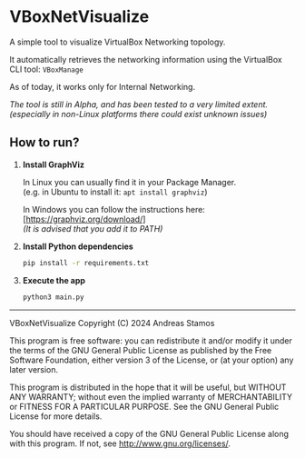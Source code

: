 # VBoxNetVisualize

A simple tool to visualize VirtualBox Networking topology.

It automatically retrieves the networking information using the VirtualBox CLI tool: `VBoxManage`

As of today, it works only for Internal Networking.

*The tool is still in Alpha, and has been tested to a very limited extent.*  
*(especially in non-Linux platforms there could exist unknown issues)*

## How to run?

1. **Install GraphViz**
    
    In Linux you can usually find it in your Package Manager.  
    (e.g. in Ubuntu to install it: `apt install graphviz`)
    
    In Windows you can follow the instructions here: [https://graphviz.org/download/]  
    *(It is advised that you add it to PATH)*

2. **Install Python dependencies**
 
    ```bash
    pip install -r requirements.txt
    ```

3. **Execute the app**
    ```bash
    python3 main.py
    ```

***

 VBoxNetVisualize
 Copyright (C) 2024  Andreas Stamos
 
 This program is free software: you can redistribute it and/or modify
 it under the terms of the GNU General Public License as published by
 the Free Software Foundation, either version 3 of the License, or
 (at your option) any later version.
 
 This program is distributed in the hope that it will be useful,
 but WITHOUT ANY WARRANTY; without even the implied warranty of
 MERCHANTABILITY or FITNESS FOR A PARTICULAR PURPOSE.  See the
 GNU General Public License for more details.
 
 You should have received a copy of the GNU General Public License
 along with this program.  If not, see <http://www.gnu.org/licenses/>.

